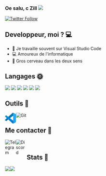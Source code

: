 ### Oe salu, c Zill <img src="https://cdn.discordapp.com/emojis/814877275325071411.png?v=1" width="25px">

[![Twitter Follow](https://img.shields.io/twitter/follow/UserZill?color=1DA1F2&logo=twitter&style=for-the-badge)](https://twitter.com/kud3re)

## Developpeur, moi ? 💻
- 🌙 Je travaille souvent sur Visual Studio Code
- 💻 Amoureux de l'informatique
- 🧠 Gros cerveau dans les deux sens

## Langages 🌞
<p>

<img src="https://img.shields.io/badge/node.js%20-%2343853D.svg?&style=for-the-badge&logo=node.js&logoColor=white"/>
	<img src="https://img.shields.io/badge/javascript%20-%23323330.svg?&style=for-the-badge&logo=javascript&logoColor=%23F7DF1E"/>
	<img src="https://img.shields.io/badge/html5%20-%23E34F26.svg?&style=for-the-badge&logo=html5&logoColor=white"/>
	<img src="https://img.shields.io/badge/css3%20-%231572B6.svg?&style=for-the-badge&logo=css3&logoColor=white"/>
        <img src="https://img.shields.io/badge/MongoDB-%234ea94b.svg?&style=for-the-badge&logo=mongodb&logoColor=white"/>
<img src="https://img.shields.io/badge/BATCH-green?http://1.bp.blogspot.com/-272_rfttVzc/VRxxwWBM1TI/AAAAAAAAByg/uGMO_TPoXKQ/s1600/cmd.png=appveyor&style=for-the-badge"
</p>

## Outils 🧱
<p>
<img align="left" alt="Visual Studio Code" width="36px" src="https://raw.githubusercontent.com/github/explore/80688e429a7d4ef2fca1e82350fe8e3517d3494d/topics/visual-studio-code/visual-studio-code.png" />
<img align="left" alt="Git" width="36px" src="https://external-content.duckduckgo.com/iu/?u=https%3A%2F%2Fupload.wikimedia.org%2Fwikipedia%2Fcommons%2Fthumb%2F3%2F3f%2FGit_icon.svg%2F768px-Git_icon.svg.png&f=1&nofb=1" />
</p>

<br>

## Me contacter 📲
<img align="left" alt="Telegram" width="36px" href="https://t.me/zillw2s" src="https://upload.wikimedia.org/wikipedia/commons/thumb/8/83/Telegram_2019_Logo.svg/1200px-Telegram_2019_Logo.svg.png" />
<img align="left" alt="Discord" width="36px" href="https://t.me/zillw2s" src="https://logodownload.org/wp-content/uploads/2017/11/discord-logo-9.png" />


<br>

## Stats 🧪
<p>
<img align="left" src="https://github-readme-stats.vercel.app/api/top-langs?username=zillw2s&show_icons=true&theme=blue&layout=large">
<img align="down" src="https://github-readme-stats.vercel.app/api?username=zillw2s&&show_icons=true&title_color=00000&icon_color=bb2acf&text_color=daf7dc&bg_color=1515151515">
</p>
